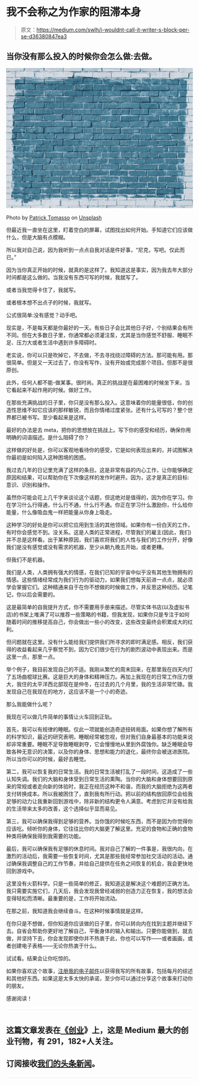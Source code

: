 # 我不会称之为作家的阻滞本身

> 原文：<https://medium.com/swlh/i-wouldnt-call-it-writer-s-block-per-se-d36380847ea3>

## 当你没有那么投入的时候你会怎么做:去做。

![](img/b0ac2f1fa898115eed95d604f529351f.png)

Photo by [Patrick Tomasso](https://unsplash.com/photos/QMDap1TAu0g?utm_source=unsplash&utm_medium=referral&utm_content=creditCopyText) on [Unsplash](https://unsplash.com/search/photos/block?utm_source=unsplash&utm_medium=referral&utm_content=creditCopyText)

但最近我一直坐在这里，盯着空白的屏幕，试图找出如何开始。手知道它们应该做什么，但是大脑有点模糊。

所以我对自己说，因为我听到一点点自我对话是件好事，“尼克，写吧。仅此而已。”

因为当你真正开始的时候，就真的是这样了。我知道这是事实，因为我去年大部分时间都是这么做的。当我没有东西可写的时候，我就写了。

或者当我觉得卡住了，我就写。

或者根本想不出点子的时候，我就写。

公式很简单:没有感觉？动手吧。

现实是，不是每天都是你最好的一天。有些日子会比其他日子好，个别结果会有所不同。但在大多数日子里，你通常都必须灌注泵，尤其是当你感觉不舒服、睡眠不足、压力大或者生活中遇到许多障碍时。

老实说，你可以只是吹掉它，不去做，不去寻找绕过障碍的方法。那可能有用。那很简单。但是又一天过去了，你没有写作，没有开始或完成那个项目。但那不是很原创。

此外，任何人都不能-做某事。很时尚。真正的挑战是在最困难的时候坐下来，当它看起来不起作用的时候。做好工作。

在那些充满挑战的日子里，你只是没有那么投入。这意味着你的能量很低，你的创造性思维不如它应该的那样敏锐，而且你情绪过度紧张。还有什么可写的？整个世界都已被书写。至少看起来是这样。

最好的办法是去 meta，把你的思想放在挑战上。写下你的感受和经历，确保你用明确的词语描述。是什么阻碍了你？

这样做的好处是，你可以客观地看待你的感受，它是如何表现出来的，并试图解决你最初是如何陷入这种困境的困惑。

我过去几年的日记里充满了这样的条目。这是非常有益的内心工作，让你能够确定原因和结果，可以帮助你在下次像这样的发作时避开。因为，这才是真正的目标:意识、识别和操作。

虽然你可能会花上几千字来谈论这个话题，但这绝对是值得的，因为你在学习。你在学习什么行得通，什么行不通，什么行不通。你正在学习什么激励你，什么给你能量，什么像吸血鬼一样把能量从你身上吸走。

这种学习的好处是你可以把它应用到生活的其他领域。如果你有一份白天的工作，有时你会感觉不到。没关系。这是人类的正常进程，尽管我们的雇主(因此，我们)并不总是这样看。出于某种原因，我们喜欢将我们的人性与我们的工作分开，好像我们是没有感觉或没有需求的机器，至少从朝九晚五开始，或者更糟。

但我们不是机器。

我们是人类，人类拥有强大的情感，在我们已知的宇宙中似乎没有其他生物拥有的情感。这些情绪经常成为我们行为的驱动力，如果我们想每天前进一点点，就必须学会掌握它们。这种精通来自于在你不想做的时候做工作，并反思这种经历。记笔记，你以后会需要的。

这是最简单的自我提升方式，你不需要用手册来描述。尽管实体书店(以及虚拟书店)的书架上堆满了可以推荐一些策略的书籍，但我发现，如果你只是专注于如何随着时间的推移提高自己，你会做出一些小的改变，这些改变最终会积累成大的红利。

但问题就在这里。没有什么能给我们提供我们所寻求的即时满足感。相反，我们获得的收益看起来几乎察觉不到，因为它们很少在行为的剧烈波动中表现出来。而是这里一点，那里一点。

举个例子，我目前发现自己的不适。我刚从繁忙的周末回来，在那里我在四天内打了五场曲棍球比赛。这是巨大的身体和精神压力。再加上我现在的日常工作压力很大，我住的太平洋西北部现在是仲冬，在过去的几个月里，我的生活非常忙碌。我发现自己在我现在的地方，这应该不是一个小的奇迹。

那么我能做什么呢？

我现在可以做几件简单的事情让火车回到正轨。

首先，我可以有规律的睡眠。仅此一项就能创造奇迹扭转局面。如果你想了解所有的科学知识，最近的研究表明，睡眠经常被忽视，但对我们自身最基本的功能来说却非常重要。睡眠不足导致睡眠剥夺，它会慢慢地从里到外腐蚀你。缺乏睡眠会导致各种无意识的决策，以及你的身体、思想和能力的退化，最终你会被送进医院。所以当你可以的时候，最好去睡觉。

第二，我可以恢复我的日常生活。我的日常生活被打乱了一段时间，这造成了一些认知失调。我们的大脑和身体受到日常生活的熏陶。当你的大脑和身体想要回到原来的常规或者走向新的体验时，我正在经历这种不和谐，而我的大脑拒绝为这两者支付转换成本。所以我被困住了，直到我有所行动。把以前的结构放回原位会给我足够的动力让我重新回到游戏中，除非新的结构更令人满意。考虑到它并没有给我的生活带来太多的改善，这个选择似乎显而易见。

第三，我可以确保我得到足够的营养。当你饿的时候吃东西，而不是因为你觉得你应该吃。倾听你的身体，它往往比你的大脑更了解这里。充足的食物和正确的食物种类将确保我得到我需要的功能。

最后，我可以确保我有足够的休息时间。我对自己了解的一件事是，我很内向，在激烈的活动后，我需要一些恢复时间，尤其是那些我经常参加社交活动的活动。通过确保我调整自己的工作节奏，并给自己提供在任务之间恢复的机会，我会更快地回到游戏中。

这里没有火箭科学。只是一些简单的修正，我知道这是解决这个难题的正确方法。我只需要实施它们，几天后，我会发现我曾经减弱的创造力正在恢复，我的想法会变得轻松而清晰。最重要的是，工作将开始流动。

在那之前，我知道我会继续奋斗。在这种时候事情就是这样。

在你只是不想做，但你知道你应该做的日子里，你可以转向内在找到主题并继续下去。自省会帮助你更好地了解自己，平衡身体的输入和输出。只要你能做到，就去做，并坚持下去，你会发现即使你并不热衷于此，你也可以写作——或者画画，或者创建电子表格——无论你热衷于什么。

试试看。结果会让你吃惊的。

如果你喜欢这个故事，[注册我的电子邮件](http://www.storyofthewind.com/join/)以获得我写的所有故事，包括每月的综述和其他好东西。如果这是太多太快的承诺，至少你可以通过分享这个故事来打动你的朋友。

感谢阅读！

![](img/731acf26f5d44fdc58d99a6388fe935d.png)

## 这篇文章发表在[《创业](https://medium.com/swlh)》上，这是 Medium 最大的创业刊物，有 291，182+人关注。

## 订阅接收[我们的头条新闻](http://growthsupply.com/the-startup-newsletter/)。

![](img/731acf26f5d44fdc58d99a6388fe935d.png)